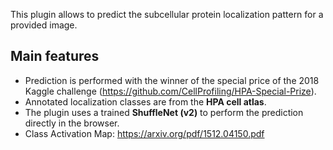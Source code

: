This plugin allows to predict the subcellular protein localization pattern for a provided image. 

## Main features
* Prediction is performed with the winner of the special price of the 2018 Kaggle challenge (https://github.com/CellProfiling/HPA-Special-Prize). 
* Annotated localization classes are from the **HPA cell atlas**. 
* The plugin uses a trained **ShuffleNet (v2)** to perform the prediction directly in the browser. 
* Class Activation Map: https://arxiv.org/pdf/1512.04150.pdf  
